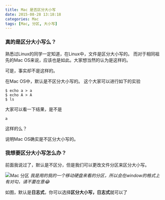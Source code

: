 ```yaml
---
title: Mac 是否区分大小写
date: 2015-08-28 13:18:18
categories: Mac
tags: [Mac, 分区, 大小写]
---
```


<!-- toc -->

### 真的是区分大小写么？

熟悉过Linux的同学一定知道，在Linux中，文件是区分大小写的。
而对于相同祖先的Mac OS来说，应该也是如此。大家想当然的认为是这样的。

可是，事实却不是这样的。

在Mac OS中，默认是不区分大小写的。
这个大家可以进行如下的实验

	$ echo a > a
	$ echo A > A
	$ ls

大家可以看一下结果，是不是

	a

这样的么？

说明Mac OS确实是不区分大小写的。

### 我想要区分大小写怎么办？
前面我说过了，默认是不区分，但是我们可以更改文件分区来区分大小写。

![Mac 分区](mac-partition.jpg)
*我是用的我的一个移动硬盘来看的分区，所以会在window的格式上有对勾，请不要在意😂*

如图，默认是**日志式**，你可以选择**区分大小写，日志式**就可以了
